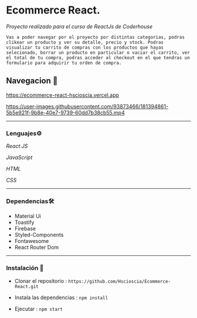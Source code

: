 # Ecommerce React.
_Proyecto realizado para el curso de ReactJs de Coderhouse_

```Vas a poder navegar por el proyecto por distintas categorias, podras clikear un producto y ver su detalle, precio y stock. Podras visualizar tu carrito de compras con los productos que hayas selecionado, borrar un producto en particular o vaciar el carrito, ver el total de tu compra, podras acceder al checkout en el que tendras un formulario para adquirir tu orden de compra.```


## Navegacion 🚀

https://ecommerce-react-hscioscia.vercel.app

https://user-images.githubusercontent.com/93873466/181394861-5b5e921f-9b8e-40e7-9739-60dd7b38cb55.mp4

---
### Lenguajes⚙️
_React JS_

_JavaScript_

_HTML_ 

_CSS_

---
### Dependencias🛠️
<ul>
<li>Material Ui</li>
<li>Toastify</li>
<li>Firebase</li>
<li>Styled-Components</li>
<li>Fontawesome</li>
<li>React Router Dom</li>
</ul>

---

### Instalación 🔧


* Clonar el repositorio : `https://github.com/Hscioscia/Ecommerce-React.git`

* Instala las dependencias : `npm install`

* Ejecutar : `npm start`


